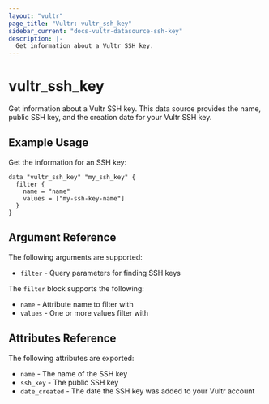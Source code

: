 ```yaml
---
layout: "vultr"
page_title: "Vultr: vultr_ssh_key"
sidebar_current: "docs-vultr-datasource-ssh-key"
description: |-
  Get information about a Vultr SSH key.
---
```


# vultr_ssh_key

Get information about a Vultr SSH key. This data source provides the name, public SSH key, and the creation date for your Vultr SSH key.

## Example Usage

Get the information for an SSH key:
```hcl
data "vultr_ssh_key" "my_ssh_key" {
  filter {
    name = "name"
    values = ["my-ssh-key-name"]
  }
}
```

## Argument Reference

The following arguments are supported:

* `filter` - Query parameters for finding SSH keys

The `filter` block supports the following:

* `name` - Attribute name to filter with
* `values` - One or more values filter with

## Attributes Reference

The following attributes are exported:

* `name` - The name of the SSH key
* `ssh_key` - The public SSH key
* `date_created` - The date the SSH key was added to your Vultr account
